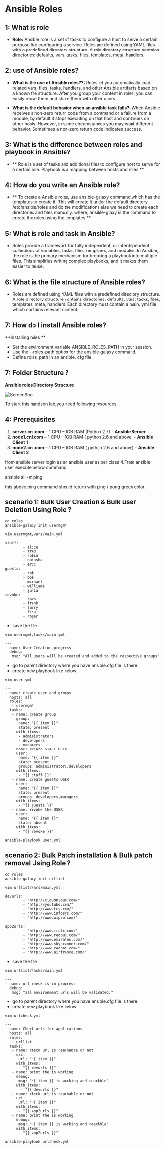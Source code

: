 # Ansible Roles

## 1: What is role
-  **Role:** Ansible role is a set of tasks to configure a host to serve a certain purpose like configuring a service. Roles are defined using YAML files with a predefined directory structure. A role directory structure contains directories: defaults, vars, tasks, files, templates, meta, handlers.

## 2: use of Ansible roles?
 - **What is the use of Ansible roles??:** Roles let you automatically load related vars, files, tasks, handlers, and other Ansible artifacts based on a known file structure. After you group your content in roles, you can easily reuse them and share them with other users.
 
 - **What is the default behavior when an ansible task fails?:** When Ansible receives a non-zero return code from a command or a failure from a module, by default it stops executing on that host and continues on other hosts. However, in some circumstances you may want different behavior. Sometimes a non-zero return code indicates success.
 
## 3: What is the difference between roles and playbook in Ansible?
- ** Role is a set of tasks and additional files to configure host to serve for a certain role. Playbook is a mapping between hosts and roles **.

## 4: How do you write an Ansible role?
- ** To create a Ansible roles, use ansible-galaxy command which has the templates to create it. This will create it under the default directory /etc/ansible/roles and do the modifications else we need to create each directories and files manually. where, ansible-glaxy is the command to create the roles using the templates **.

## 5: What is role and task in Ansible?

- Roles provide a framework for fully independent, or interdependent collections of variables, tasks, files, templates, and modules. In Ansible, the role is the primary mechanism for breaking a playbook into multiple files. This simplifies writing complex playbooks, and it makes them easier to reuse.

## 6: What is the file structure of Ansible roles?
- Roles are defined using YAML files with a predefined directory structure. A role directory structure contains directories: defaults, vars, tasks, files, templates, meta, handlers. Each directory must contain a main. yml file which contains relevant content.

## 7:  How do I install Ansible roles?
**Installing roles **
- Set the environment variable ANSIBLE_ROLES_PATH in your session.
- Use the --roles-path option for the ansible-galaxy command.
- Define roles_path in an ansible. cfg file.

## 7:  Folder Structure ?
**Ansible roles Directory Structure**

![ScreenShot](https://github.com/cloudnloud/Ansible_Automation/blob/main/Class21/Ansible-Roles-Structure.png)

To start this handson lab,you need following resources.



## 4: Prerequisites

1.	**server.cnl.com** – 1 CPU – 1GB RAM (Python 2.7) - **Ansible Server**
2.	**node1.cnl.com** – 1 CPU – 1GB RAM ( python 2.6 and above) - **Ansible Client 1**
3.	**node2.cnl.com** – 1 CPU – 1GB RAM ( python 2.6 and above) - **Ansible Client 2**

from ansible server login as an ansible user as per class 4.From ansible user execute below command

ansible all -m ping

this above ping command should return with ping / pong green color.


## scenario 1: Bulk User Creation & Bulk user Deletion Using Role ?


```
cd roles
ansible-galaxy init usermgmt
```

```
vim usermgmt/vars/main.yml
```

```
staff:
        - alice
        - fred
        - robin
        - natasha
        - eric
guests:
        - rob
        - bob
        - michael
        - williams
        - julia
revoke:
        - sara
        - frank
        - larry
        - lisa
        - roger
```

- save the file


```
vim usermgmt/tasks/main.yml
```

```
---
- name: User Creation progress
  debug:
   msg: "All users will be created and added to the respective groups"
```

- go to parent directory where you have ansible.cfg file is there.
- create new playbook like below

```
vim user.yml
```

```
---
- name: create user and groups
  hosts: all
  roles:
   - usermgmt
  tasks:
   - name: create group
     group: 
      name: "{{ item }}"
      state: present
     with_items:
      - administrators
      - developers
      - managers
   - name: create STAFF USER
     user:
      name: "{{ item }}"
      state: present
      groups: administrators,developers
     with_items:
      - "{{ staff }}"
   - name: create guests USER
     user:
      name: "{{ item }}"
      state: present
      groups: developers,managers
     with_items:
      - "{{ guests }}"
   - name: revoke the USER
     user:
      name: "{{ item }}"
      state: absent
     with_items:
      - "{{ revoke }}"
```

```
ansible-playbook user.yml
```


## scenario 2: Bulk Patch installation & Bulk patch removal Using Role ?


```
cd roles
ansible-galaxy init urllist
```

```
vim urllist/vars/main.yml
```

```
devurls:
        - "http://cloudnloud.com/"
        - "http://youtube.com/"
        - "http://www.tcs.com/"
        - "http://www.infosys.com/"
        - "http://www.wipro.com/"

app2urls:
        - "http://www.irctc.com/"
        - "http://www.redbus.com/"
        - "http://www.emirates.com/"
        - "http://www.skyscanner.com/"
        - "http://www.redhat.com/"
        - "http://www.airfrance.com/"
```

- save the file


```
vim urllist/tasks/main.yml
```

```
---
- name: url check is in progress
  debug:
   msg: "all environment urls will be validated."
```

- go to parent directory where you have ansible.cfg file is there.
- create new playbook like below

```
vim urlcheck.yml
```

```
---
- name: Check urls for applications
  hosts: all
  roles:
   - urllist
  tasks:
   - name: check url is reachable or not
     uri:
      url: "{{ item }}"
     with_items:
      - "{{ devurls }}"
   - name: print the is working
     debug:
      msg: "{{ item }} is working and reachble"
     with_items:
       - "{{ devurls }}"
   - name: check url is reachable or not
     uri:
      url: "{{ item }}"
     with_items:
      - "{{ app2urls }}"
   - name: print the is working
     debug:
      msg: "{{ item }} is working and reachble"
     with_items:
      - "{{ app2urls }}"
```

```
ansible-playbook urlcheck.yml
```
